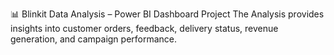📊 Blinkit Data Analysis – Power BI Dashboard Project
The Analysis provides insights into customer orders, feedback, delivery status, revenue generation, and campaign performance.
